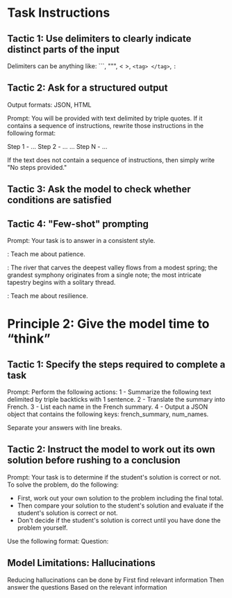 # Task Instructions

## Tactic 1: Use delimiters to clearly indicate distinct parts of the input
Delimiters can be anything like: ```, """, < >, `<tag> </tag>`, `:`

## Tactic 2: Ask for a structured output
Output formats: JSON, HTML

Prompt:
You will be provided with text delimited by triple quotes. 
If it contains a sequence of instructions, rewrite those instructions in the following format:

Step 1 - ...
Step 2 - …
…
Step N - …

If the text does not contain a sequence of instructions, then simply write "No steps provided."

## Tactic 3: Ask the model to check whether conditions are satisfied

## Tactic 4: "Few-shot" prompting
Prompt:
Your task is to answer in a consistent style.

<child>: Teach me about patience.

<grandparent>: The river that carves the deepest valley flows from a modest spring; the grandest symphony originates from a single note; the most intricate tapestry begins with a solitary thread.

<child>: Teach me about resilience.

# Principle 2: Give the model time to “think”

## Tactic 1: Specify the steps required to complete a task
Prompt:
Perform the following actions: 
1 - Summarize the following text delimited by triple backticks with 1 sentence.
2 - Translate the summary into French.
3 - List each name in the French summary.
4 - Output a JSON object that contains the following keys: french_summary, num_names.

Separate your answers with line breaks.

## Tactic 2: Instruct the model to work out its own solution before rushing to a conclusion
Prompt:
Your task is to determine if the student's solution is correct or not.
To solve the problem, do the following:
- First, work out your own solution to the problem including the final total. 
- Then compare your solution to the student's solution and evaluate if the student's solution is correct or not. 
- Don't decide if the student's solution is correct until you have done the problem yourself.

Use the following format:
Question:
## Model Limitations: Hallucinations
Reducing hallucinations can be done by 
First find relevant information 
Then answer the questions 
Based on the relevant information 

